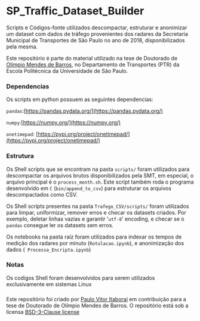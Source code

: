 # SP_Traffic_Dataset_Builder
Scripts e Códigos-fonte utilizados descompactar, estruturar e anonimizar um dataset com dados de tráfego provenientes dos radares da Secretaria Municipal de Transportes de São Paulo no ano de 2018, disponibilizados pela mesma.

Este repositório é parte do material utilizado na tese de Doutorado de [Olímpio Mendes de Barros](https://orcid.org/0000-0002-0912-6502), no Departamento de Transportes (PTR) da Escola Politécnica da Universidade de São Paulo.

### Dependencias

Os scripts em python possuem as seguintes dependencias:

`pandas`:[https://pandas.pydata.org/](https://pandas.pydata.org/)

`numpy`:[https://numpy.org/](https://numpy.org/)

`onetimepad`: [https://pypi.org/project/onetimepad/](https://pypi.org/project/onetimepad/)

### Estrutura

Os Shell scripts que se encontram na pasta `scripts/` foram utilizados para descompactar os arquivos brutos disponibilizados pela SMT, em especial, o arquivo principal é o `process_month.sh`. Este script também roda o programa desenvolvido em `C` (`bin/append_to_csv`) para estruturar os arquivos descompactados como CSV.

Os Shell scripts presentes na pasta `Trafego_CSV/scripts/` foram utilizados para limpar, uniformizar, remover erros e checar os datasets criados. Por exemplo, deletar linhas vazias e garantir '`utf-8`' encoding, e checar se o `pandas` consegue ler os datasets sem erros.

Os notebooks na pasta raíz foram utilizados para indexar os tempos  de medição dos radares por minuto (`Rotulacao.ipynb`), e anonimização dos dados (`
Processa_Encripta.ipynb`)

### Notas
Os codigos Shell foram desenvolvidos para serem utilizados exclusivamente em sistemas Linux

###
Este repositório foi criado por [Paulo Vitor Itaboraí](https://orcid.org/0000-0002-4956-2958) em contribuição para a tese de Doutorado de Olímpio Mendes de Barros. O repositório está sob a licensa [BSD-3-Clause license](https://github.com/Itaborala/SP_Traffic_Dataset_Builder/blob/main/LICENSE)
